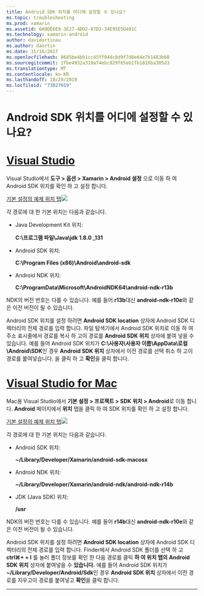 ```yaml
---
title: Android SDK 위치를 어디에 설정할 수 있나요?
ms.topic: troubleshooting
ms.prod: xamarin
ms.assetid: 6A9DE6E9-3E27-4DD2-87D2-34E95E5D401C
ms.technology: xamarin-android
author: davidortinau
ms.author: daortin
ms.date: 11/16/2017
ms.openlocfilehash: 8685be4bb1cc45ff04dc8d9f7d8e64e7b1483b60
ms.sourcegitcommit: 2fbe4932a319af4ebc829f65eb1fb1816ba305d3
ms.translationtype: MT
ms.contentlocale: ko-KR
ms.lasthandoff: 10/29/2019
ms.locfileid: "73027019"
---
```

# <a name="where-can-i-set-my-android-sdk-locations"></a>Android SDK 위치를 어디에 설정할 수 있나요?

# <a name="visual-studiotabwindows"></a>[Visual Studio](#tab/windows)

Visual Studio에서 **도구 > 옵션 > Xamarin > Android 설정** 으로 이동 하 여 Android SDK 위치를 확인 하 고 설정 합니다.

[기본 설정의 예제 위치 탭![](android-sdk-location-images/win/01-locations-sml.png)](android-sdk-location-images/win/01-locations.png#lightbox)

각 경로에 대 한 기본 위치는 다음과 같습니다.

- Java Development Kit 위치: 

    **C:\\프로그램 파일\\Java\\jdk 1.8.0 _131**

- Android SDK 위치: 

    **C:\\Program Files (x86)\\Android\\android-sdk**

- Android NDK 위치: 

    **C:\\ProgramData\\Microsoft\\AndroidNDK64\\android-ndk-r13b**

NDK의 버전 번호는 다를 수 있습니다. 예를 들어 **r13b**대신 **android-ndk-r10e**와 같은 이전 버전이 될 수 있습니다.

Android SDK 위치를 설정 하려면 **Android SDK location** 상자에 Android SDK 디렉터리의 전체 경로를 입력 합니다. 파일 탐색기에서 Android SDK 위치로 이동 하 여 주소 표시줄에서 경로를 복사 하 고이 경로를 **Android SDK 위치** 상자에 붙여 넣을 수 있습니다.
예를 들어 Android SDK 위치가 **C:\\사용자\\사용자 이름\\AppData\\로컬\\Android\\SDK**인 경우 **Android SDK 위치** 상자에서 이전 경로를 선택 취소 하 고이 경로를 붙여넣습니다. 을 클릭 하 고 **확인**을 클릭 합니다.

# <a name="visual-studio-for-mactabmacos"></a>[Visual Studio for Mac](#tab/macos)

Mac용 Visual Studio에서 **기본 설정 > 프로젝트 > SDK 위치 > Android**로 이동 합니다. **Android** 페이지에서 **위치** 탭을 클릭 하 여 SDK 위치를 확인 하 고 설정 합니다.

[기본 설정의 예제 위치 탭![](android-sdk-location-images/mac/01-locations-sml.png)](android-sdk-location-images/mac/01-locations.png#lightbox)

각 경로에 대 한 기본 위치는 다음과 같습니다.

- Android SDK 위치: 

    **~/Library/Developer/Xamarin/android-sdk-macosx**

- Android NDK 위치: 

    **~/Library/Developer/Xamarin/android-ndk/android-ndk-r14b**

- JDK (Java SDK) 위치: 

    **/usr**

NDK의 버전 번호는 다를 수 있습니다. 예를 들어 **r14b**대신 **android-ndk-r10e**와 같은 이전 버전이 될 수 있습니다.

Android SDK 위치를 설정 하려면 **Android SDK location** 상자에 Android SDK 디렉터리의 전체 경로를 입력 합니다. Finder에서 Android SDK 폴더를 선택 하 고 **ctrl&#8984;+ + I** 를 눌러 폴더 정보를 확인 한 다음 경로를 클릭 **하 여 위치 탭의** **Android SDK 위치** 상자에 붙여넣을 수 **있습니다.** 예를 들어 Android SDK 위치가 **~/Library/Developer/Android/Sdk**인 경우 **Android SDK 위치** 상자에서 이전 경로를 지우고이 경로를 붙여넣고 **확인**을 클릭 합니다.

-----
